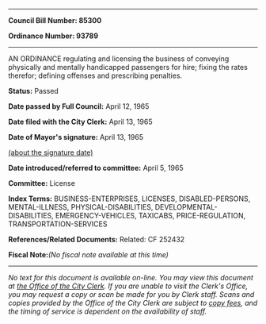 

********

**Council Bill Number: 85300**
   
**Ordinance Number: 93789**
********

 AN ORDINANCE regulating and licensing the business of conveying physically and mentally handicapped passengers for hire; fixing the rates therefor; defining offenses and prescribing penalties.

**Status:** Passed
   
**Date passed by Full Council:** April 12, 1965
   
**Date filed with the City Clerk:** April 13, 1965
   
**Date of Mayor's signature:** April 13, 1965
   
[(about the signature date)](/~public/approvaldate.htm)
   
   
   
**Date introduced/referred to committee:** April 5, 1965
   
**Committee:** License
   
   
**Index Terms:** BUSINESS-ENTERPRISES, LICENSES, DISABLED-PERSONS, MENTAL-ILLNESS, PHYSICAL-DISABILITIES, DEVELOPMENTAL-DISABILITIES, EMERGENCY-VEHICLES, TAXICABS, PRICE-REGULATION, TRANSPORTATION-SERVICES

**References/Related Documents:** Related: CF 252432

**Fiscal Note:**_(No fiscal note available at this time)_
********

_No text for this document is available on-line. You may view this document at [the Office of the City Clerk](http://www.seattle.gov/leg/clerk/contactUs.htm). If you are unable to visit the Clerk's Office, you may request a copy or scan be made for you by Clerk staff. Scans and copies provided by the Office of the City Clerk are subject to [copy fees](http://clerk.seattle.gov/~public/clerkfees.htm), and the timing of service is dependent on the availability of staff._

